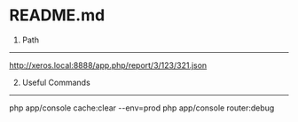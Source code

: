 README.md
========================


1) Path
----------------------------------

http://xeros.local:8888/app.php/report/3/123/321.json


2) Useful Commands
-------------------------------------

php app/console cache:clear --env=prod
php app/console router:debug